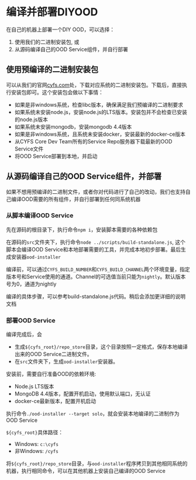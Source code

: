 # 编译并部署DIYOOD

在自己的机器上部署一个DIY OOD，可以选择：
1. 使用我们的二进制安装包, 或
2. 从源码编译自己的OOD Service组件，并自行部署

## 使用预编译的二进制安装包
可以从我们的官网[cyfs.com](https://www.cyfs.com)处，下载对应系统的二进制安装包。下载后，直接执行安装包即可。这个安装包会做以下事情：
- 如果是非windows系统，检查libc版本，确保满足我们预编译的二进制要求
- 如果系统未安装node.js，安装node.js的LTS版本。安装包并不会检查已安装的node.js版本
- 如果系统未安装mongodb，安装mongodb 4.4版本
- 如果是非windows系统，且系统未安装docker，安装最新的docker-ce版本
- 从CYFS Core Dev Team所有的Service Repo服务器下载最新的OOD Service文件
- 将OOD Service部署到本地，并启动

## 从源码编译自己的OOD Service组件，并部署

如果不想用预编译的二进制文件，或者你对代码进行了自己的改动，我们也支持自己编译OOD需要的所有组件，并自行部署到任何同系统机器

### 从脚本编译OOD Service
先在源码的根目录下，执行命令`npm i`，安装脚本需要的各种依赖包

在源码的`src`文件夹下，执行命令`node ../scripts/build-standalone.js`, 这个脚本会编译OOD Service和本地部署需要的工具，并完成本地初步部署。最后生成安装器`ood-installer`

编译前，可以通过`CYFS_BUILD_NUMBER`和`CYFS_BUILD_CHANNEL`两个环境变量，指定版本号和Service使用的通道。Channel的可选值当前只能为`nightly`。默认版本号为0，通道为nightly

编译的具体步骤，可以参考build-standalone.js代码。稍后会添加更详细的说明文档

### 部署OOD Service
编译完成后，会
- 生成`${cyfs_root}/repo_store`目录，这个目录按照一定格式，保存本地编译出来的OOD Service二进制文件。
- 在`src`文件夹下，生成`ood-installer`安装器。

安装前，需要自行准备OOD的依赖环境:
- Node.js LTS版本
- MongoDB 4.4版本，配置开机启动，使用默认端口，无认证
- docker-ce最新版本，配置开机启动

执行命令`./ood-installer --target solo`，就会安装本地编译的二进制作为OOD Service

`${cyfs_root}`具体路径：
- Windows: `c:\cyfs`
- 非Windows: `/cyfs`

将`${cyfs_root}/repo_store`目录，与`ood-installer`程序拷贝到其他相同系统的机器，执行相同命令，可以在其他机器上安装自己编译的OOD Service